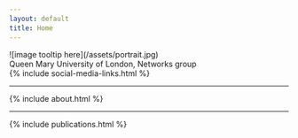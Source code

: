```yaml
---
layout: default
title: Home
---
```

<div class="row">
  <div class="column">
![image tooltip here](/assets/portrait.jpg)
  </div>
  <div class="column">
    Queen Mary University of London, Networks group
  </div>
</div>
{% include social-media-links.html %}
<hr>
{% include about.html %}
<hr>
{% include publications.html %}
